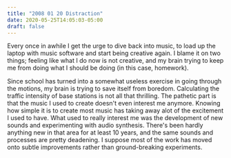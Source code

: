 ```yaml
---
title: "2008 01 20 Distraction"
date: 2020-05-25T14:05:03-05:00
draft: false
---
```


Every once in awhile I get the urge to dive back into music, to load up the laptop with music software and start being creative again. I blame it on two things; feeling like what I do now is not creative, and my brain trying to keep me from doing what I should be doing (in this case, homework).

Since school has turned into a somewhat useless exercise in going through the motions, my brain is trying to save itself from boredom. Calculating the traffic intensity of base stations is not all that thrilling. The pathetic part is that the music I used to create doesn't even interest me anymore. Knowing how simple it is to create most music has taking away alot of the excitement I used to have. What used to really interest me was the development of new sounds and experimenting with audio synthesis. There's been hardly anything new in that area for at least 10 years, and the same sounds and processes are pretty deadening. I suppose most of the work has moved onto subtle improvements rather than ground-breaking experiments. 